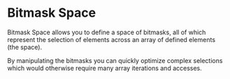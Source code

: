 # Bitmask Space

Bitmask Space allows you to define a space of bitmasks, all of which represent
the selection of elements across an array of defined elements (the space).

By manipulating the bitmasks you can quickly optimize complex selections which
would otherwise require many array iterations and accesses.
